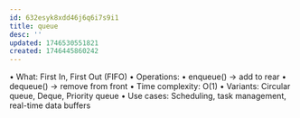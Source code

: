 ```yaml
---
id: 632esyk8xdd46j6q6i7s9i1
title: queue
desc: ''
updated: 1746530551821
created: 1746445860242
---
```




•	What: First In, First Out (FIFO)
•	Operations:
•	enqueue() → add to rear
•	dequeue() → remove from front
•	Time complexity: O(1)
•	Variants: Circular queue, Deque, Priority queue
•	Use cases: Scheduling, task management, real-time data buffers